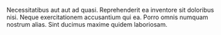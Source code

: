 Necessitatibus aut aut ad quasi. Reprehenderit ea inventore sit doloribus nisi. Neque exercitationem accusantium qui ea. Porro omnis numquam nostrum alias. Sint ducimus maxime quidem laboriosam.